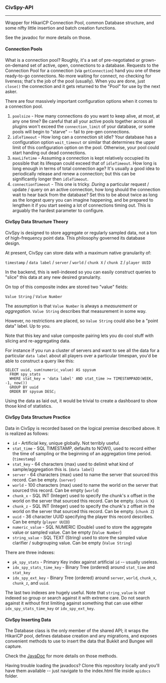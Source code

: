 ### CivSpy-API
--------------

Wrapper for HikariCP Connection Pool, common Database structure, and some nifty little insertion and batch creation functions.

See the javadoc for more details on those.

#### Connection Pools

What is a connection pool? Roughly, it's a set of pre-negotiated or grown-on-demand set of active, open, connections to a database. Requests to the Connection Pool for a connection (via `getConnection`) hand you one of these ready-to-go connections. No more waiting for connect, no checking for liveness; that's the job of the pool (usually). When you are done, just `close()` the connection and it gets returned to the "Pool" for use by the next asker.

There are four massively important configuration options when it comes to a connection pool.

1. `poolsize` - How many connections do you want to keep alive, at most, at any one time? Be careful that all your active pools together across all plugins won't exceed the `connection_limit` of your database, or some pools will begin to "starve" -- fail to pre-gen connections. 
2. `idleTimeout` - How long can a connection sit idle? Your database has a configuration option `wait_timeout` or similar that determines the upper limit of this configuration option on the pool. Otherwise, your pool could start handing out dead connections.
3. `maxLifetime` - Assuming a connection is kept relatively occupied its possible that its lifespan could exceed that of `idleTimeout`. How long is long enough in terms of total connection age? It's usually a good idea to periodically release and renew a connection; but this can be significantly longer then `idleTimeout`.
4. `connectionTimeout` - This one is tricky. _During_ a particular request / update / query on an active connection, how long should the connection wait to hear back from the database? Set this to be about twice as long as the longest query you can imagine happening, and be prepared to lengthen it if you start seeing a lot of connections timing out. This is arguably the hardest parameter to configure.

#### CivSpy Data Structure Theory

CivSpy is designed to store aggregate or regularly sampled data, not a ton of high-frequency point data. This philosophy governed its database design.

At present, CivSpy can store data with a maximum native granularity of:

`timestamp` / `data label` / `server` / `world` / `chunk X` / `chunk Z` / `player UUID`

In the backend, this is well-indexed so you can easily construct queries to "slice" this data at any new desired granularity. 

On top of this composite index are stored two "value" fields:

`Value String` / `Value Number`

The assumption is that `Value Number` is always a _measurement_ or _aggregation_. `Value String` describes that measurement in some way.

However, no restrictions are placed, so `Value String` could also be a "point data" label. Up to you.

Note that this key and value composite pairing lets you do cool stuff with slicing and re-aggregating data.

For instance if you run a cluster of servers and want to see all the data for a particular `data label` about all players over a particular timespan, you'd be able to construct a query like this:

    SELECT uuid, sum(numeric_value) AS spysum
      FROM spy_stats
      WHERE stat_key = 'data label' AND stat_time >= TIMESTAMPADD(WEEK, -1, now())
      GROUP BY uuid
      ORDER BY spysum DESC;

Using the data as laid out, it would be trivial to create a dashboard to show those kind of statistics.

#### CivSpy Data Structure Practice

Data in CivSpy is recorded based on the logical premise described above. It is realized as follows:

* `id` - Artificial key, unique globally. Not terribly useful.
* `stat_time` - SQL TIMESTAMP, defaults to NOW(), used to record either the time of sampling or the beginning of an aggregation time period. (`timestamp`)
* `stat_key` - 64 characters (max) used to delimit what kind of sample/aggregation this is. (`data label`)
* `server` - 64 characters (max) used to name the server that sourced this record. Can be empty. (`server`)
* `world` - 100 characters (max) used to name the world on the server that sourced this record. Can be empty (`world`)
* `chunk_x` - SQL INT (Integer) used to specify the chunk's x offset in the world on the server that sourced this record. Can be empty. (`chunk X`)
* `chunk_z` - SQL INT (Integer) used to specify the chunk's z offset in the world on the server that sourced this record. Can be empty. (`chunk Z`)
* `uuid` - 36 character UUID specifying the player this record describes. Can be empty (`player UUID`)
* `numeric_value` - SQL NUMERIC (Double) used to store the aggregate value or sampled value. Can be empty (`Value Number`)
* `string_value` - SQL TEXT (String) used to store the sampled value clarifier / subgrouping value. Can be empty (`Value String`)

There are three indexes:

* `pk_spy_stats` - Primary Key index against artificial `id` -- usually useless.
* `idx_spy_stats_time_key` - Binary Tree (ordered) around `stat_time` and `stat_key`
* `idx_spy_ext_key` - Binary Tree (ordered) around `server`, `world`, `chunk_x`, `chunk_z`, and `uuid`.

The last two indexes are hugely useful. Note that `string_value` is _not_ indexed so group or search against it with extreme care. Do not search against it without first limiting against something that can use either `idx_spy_stats_time_key` or `idx_spy_ext_key`.

#### CivSpy Inserting Data

The Database class is the only member of the shared API; it wraps the HikariCP pool, defines database creation and any migrations, and exposes convenient methods to use to insert the data that Bukkit and Bungee will capture.

Check the [JavaDoc](apidocs/index.html) for more details on those methods.

Having trouble loading the javadocs? Clone this repository locally and you'll have them available -- just navigate to the index.html file inside `apidocs` folder.
